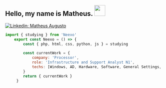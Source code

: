 <h2>Hello, my name is Matheus. <img src="https://media4.giphy.com/media/v1.Y2lkPTc5MGI3NjExOWI0MTY4YzkyYzQwYTk2Y2E1N2ViNmIwZDAwNWVlZDVmZmUzMWI5MiZjdD1z/8m4gPv1UFz1jmiCtKd/giphy.gif" width="35" /></h2>

[![Linkedin: Matheus Augusto](https://img.shields.io/badge/-MatheusAugusto-blue?style=flat-square&logo=Linkedin&logoColor=white&link=https://www.linkedin.com/in/matheus-augusto-biazzuz-747469182/)](https://www.linkedin.com/in/ma-biazzuz/)

```js
import { studying } from 'Neexo'
    export const Neexo = () => {
        const { php, html, css, python, js } = studying
        
        const currentWork = {
            company: 'Processor',
            role: 'Infrastructure and Support Analyst N1',
            techs: [Windows, AD, Hardware, Software, General Settings, Support],
        }
        return { currentWork }
     }
```
